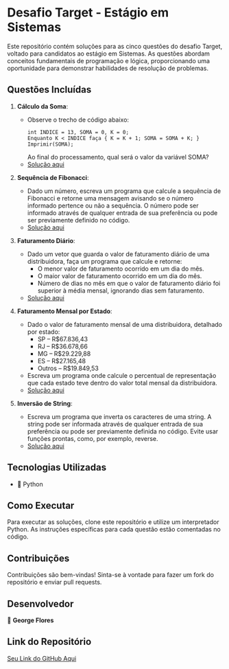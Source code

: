 # Desafio Target - Estágio em Sistemas

Este repositório contém soluções para as cinco questões do desafio Target, voltado para candidatos ao estágio em Sistemas. As questões abordam conceitos fundamentais de programação e lógica, proporcionando uma oportunidade para demonstrar habilidades de resolução de problemas.

## Questões Incluídas

1. **Cálculo da Soma**: 
   - Observe o trecho de código abaixo:
     ```plaintext
     int INDICE = 13, SOMA = 0, K = 0;
     Enquanto K < INDICE faça { K = K + 1; SOMA = SOMA + K; }
     Imprimir(SOMA);
     ```
     Ao final do processamento, qual será o valor da variável SOMA?
   - [Solução aqui](https://github.com/GeorgeAlexsander/Estagio_Target_Sistemas/blob/main/Questao_1_sum_calculation/sum_calculation.py)

2. **Sequência de Fibonacci**: 
   - Dado um número, escreva um programa que calcule a sequência de Fibonacci e retorne uma mensagem avisando se o número informado pertence ou não a sequência. O número pode ser informado através de qualquer entrada de sua preferência ou pode ser previamente definido no código.
   - [Solução aqui](https://github.com/GeorgeAlexsander/Estagio_Target_Sistemas/blob/main/Questao_2_fibonacci_check/fibonacci_check.py)

3. **Faturamento Diário**: 
   - Dado um vetor que guarda o valor de faturamento diário de uma distribuidora, faça um programa que calcule e retorne:
     - O menor valor de faturamento ocorrido em um dia do mês.
     - O maior valor de faturamento ocorrido em um dia do mês.
     - Número de dias no mês em que o valor de faturamento diário foi superior à média mensal, ignorando dias sem faturamento.
   - [Solução aqui](https://github.com/GeorgeAlexsander/Estagio_Target_Sistemas/blob/main/Questao_3_daily_revenue/daily_revenue.py)

4. **Faturamento Mensal por Estado**: 
   - Dado o valor de faturamento mensal de uma distribuidora, detalhado por estado:
     - SP – R$67.836,43
     - RJ – R$36.678,66
     - MG – R$29.229,88
     - ES – R$27.165,48
     - Outros – R$19.849,53
   - Escreva um programa onde calcule o percentual de representação que cada estado teve dentro do valor total mensal da distribuidora.
   - [Solução aqui](https://github.com/GeorgeAlexsander/Estagio_Target_Sistemas/blob/main/Questao_4_revenue_by_state/revenue_by_state.py)

5. **Inversão de String**: 
   - Escreva um programa que inverta os caracteres de uma string. A string pode ser informada através de qualquer entrada de sua preferência ou pode ser previamente definida no código. Evite usar funções prontas, como, por exemplo, reverse.
   - [Solução aqui](https://github.com/GeorgeAlexsander/Estagio_Target_Sistemas/blob/main/Questao_5_string_reversal/string_reversal.py)

## Tecnologias Utilizadas

- 🐍 Python

## Como Executar

Para executar as soluções, clone este repositório e utilize um interpretador Python. As instruções específicas para cada questão estão comentadas no código.

## Contribuições

Contribuições são bem-vindas! Sinta-se à vontade para fazer um fork do repositório e enviar pull requests.

## Desenvolvedor

👤 **George Flores**

## Link do Repositório

[Seu Link do GitHub Aqui](https://github.com/GeorgeAlexsander/Estagio_Target_Sistemas/tree/main)
